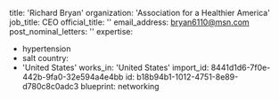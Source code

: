 title: 'Richard Bryan'
organization: 'Association for a Healthier America'
job_title: CEO
official_title: ''
email_address: bryan6110@msn.com
post_nominal_letters: ''
expertise:
  - hypertension
  - salt
country:
  - 'United States'
works_in: 'United States'
import_id: 8441d1d6-7f0e-442b-9fa0-32e594a4e4bb
id: b18b94b1-1012-4751-8e89-d780c8c0adc3
blueprint: networking
